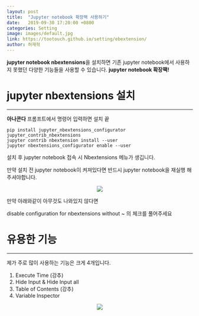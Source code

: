 ```yaml
---
layout: post
title:  "Jupyter notebook 확장팩 사용하기"
date:   2019-09-30 17:20:00 +0800
categories: Setting
image: images/default.jpg
link: https://tootouch.github.io/setting/ebextension/
author: 허재혁
---
```


**jupyter notebook nbextensions**을 설치하면 기존 jupyter notebook에서 사용하지 못했던 다양한 기능들을 사용할 수 있습니다. **jupyter notebook 확장팩!**

# jupyter nbextensions 설치

---


**아나콘다** 프롬프트에서 명령어 입력하면 설치 끝

    pip install jupyter_nbextensions_configurator jupyter_contrib_nbextensions
    jupyter contrib nbextension install --user
    jupyter nbextensions_configurator enable --user

설치 후 jupyter notebook 접속 시 Nbextensions 메뉴가 생깁니다.

만약 설치 전 jupyter notebook이 켜져있다면 반드시 jupyter notebook을 재실행 해주셔야합니다.

<p align="center">
    <img src='https://drive.google.com/uc?export=view&id=1R0O5LU9d9WmPQALQgM_v6kkFZsGbymWS'/>
</p>

만약 아래와같이 아무것도 나와있지 않다면 

disable configuration for nbextensions without ~ 의 체크를 풀어주세요

# 유용한 기능

---

제가 주로 많이 사용하는 기능은 크게 4개입니다.

1. Execute Time (강추)
2. Hide Input & Hide Input all 
3. Table of Contents (강추)
4. Variable Inspector

<p align="center">
    <img src='https://drive.google.com/uc?export=view&id=1ExLUMvCIk2nm6NLVVPIX3hWQFa7p2BBm'/>
</p>
